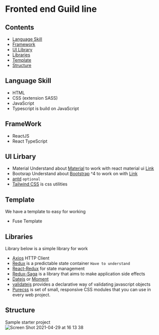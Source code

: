 # Fronted end Guild line

## Contents
- [Language Skill](#language-skill)
- [Framework](#framework)
- [UI Library](#ui-libray)
- [Libraries](#libraries)
- [Template](#template)
- [Structure](#structure)

## Language Skill
  - HTML
  - CSS (extension SASS)
  - JavaScript
  - Typescript is build on JavaScript

## FrameWork
  - ReactJS
  - React TypeScript

## UI Lirbary
  - Material
  Understand about [Material](https://material.io/) to work with react material ui [Link](https://material-ui.com/)
  - Bootsrap
  Understand about [Bootstrap](https://getbootstrap.com/docs/4.0/getting-started/introduction/) ^4 to work on with [Link](https://react-bootstrap.github.io/getting-started/introduction)
  - [antd](https://ant.design/) `optional`
  - [Tailwind CSS](https://tailwindcss.com/docs) is css utilities
## Template
We have a template to easy for working
  - Fuse Template

## Libraries
Library below is a simple library for work
  - [Axios](https://github.com/axios/axios) HTTP Client
  - [Redux](https://redux.js.org/) is a predictable state container `Have to understand`
  - [React-Redux](https://react-redux.js.org/) for state management
  - [Redux-Saga](https://redux-saga.js.org/) is a library that aims to make application side effects
  - [Datejs](https://day.js.org/docs/en/installation/installation) or [Moment](https://momentjs.com/)
  - [validatejs](https://validatejs.org/) provides a declarative way of validating javascript objects
  - [Purecss](https://purecss.io/) is set of small, responsive CSS modules that you can use in every web project.

## Structure 
Sample starter project\
![Screen Shot 2021-04-29 at 16 13 38](https://user-images.githubusercontent.com/40821034/116528987-a484da00-a906-11eb-9492-76c9566d032f.png)

